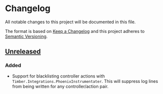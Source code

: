 # Changelog

All notable changes to this project will be documented in this file.

The format is based on [Keep a Changelog](http://keepachangelog.com/en/1.0.0/)
and this project adheres to [Semantic Versioning](http://semver.org/spec/v2.0.0.html).

## [Unreleased]

### Added

  - Support for blacklisting controller actions with
    `Timber.Integrations.PhoenixInstrumentater`. This will suppress log lines
    from being written for any controller/action pair.

[Unreleased]: https://github.com/timberio/timber-elixir/compare/v2.5.3...HEAD
